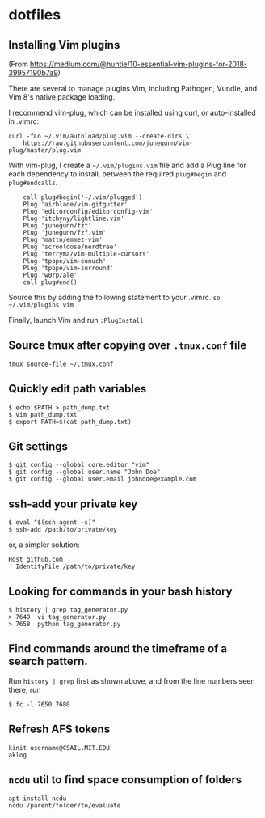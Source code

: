 # dotfiles

## Installing Vim plugins
(From https://medium.com/@huntie/10-essential-vim-plugins-for-2018-39957190b7a9)

There are several to manage plugins Vim, including Pathogen, Vundle, and Vim 8's native package loading. 

I recommend vim-plug, which can be installed using curl, or auto-installed in .vimrc:
```
curl -fLo ~/.vim/autoload/plug.vim --create-dirs \
    https://raw.githubusercontent.com/junegunn/vim-plug/master/plug.vim
```    

With vim-plug, I create a `~/.vim/plugins.vim` file and add a Plug line for each dependency to install, between the required `plug#begin` and `plug#endcalls`.
```
    call plug#begin('~/.vim/plugged')
    Plug 'airblade/vim-gitgutter'
    Plug 'editorconfig/editorconfig-vim'
    Plug 'itchyny/lightline.vim'
    Plug 'junegunn/fzf'
    Plug 'junegunn/fzf.vim'
    Plug 'mattn/emmet-vim'
    Plug 'scrooloose/nerdtree'
    Plug 'terryma/vim-multiple-cursors'
    Plug 'tpope/vim-eunuch'
    Plug 'tpope/vim-surround'
    Plug 'w0rp/ale'
    call plug#end()
```
Source this by adding the following statement to your .vimrc.
```so ~/.vim/plugins.vim```

Finally, launch Vim and run 
```:PlugInstall```

## Source tmux after copying over `.tmux.conf` file

```
tmux source-file ~/.tmux.conf
```

## Quickly edit path variables
```
$ echo $PATH > path_dump.txt
$ vim path_dump.txt
$ export PATH=$(cat path_dump.txt)
```

## Git settings
```
$ git config --global core.editor "vim"
$ git config --global user.name "John Doe"
$ git config --global user.email johndoe@example.com
```

## ssh-add your private key
```
$ eval "$(ssh-agent -s)"
$ ssh-add /path/to/private/key
```
or, a simpler solution:
```
Host github.com
  IdentityFile /path/to/private/key
```

## Looking for commands in your bash history
```
$ history | grep tag_generator.py
> 7649  vi tag_generator.py
> 7658  python tag_generator.py
```

## Find commands around the timeframe of a search pattern.
Run `history | grep` first as shown above, and from the line numbers seen there, run
```
$ fc -l 7650 7680
```

## Refresh AFS tokens
```
kinit username@CSAIL.MIT.EDU
aklog
```

## `ncdu` util to find space consumption of folders
```
apt install ncdu
ncdu /parent/folder/to/evaluate
```
